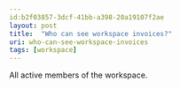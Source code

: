 ```yaml
---
id:b2f03857-3dcf-41bb-a398-20a19107f2ae
layout: post
title:  "Who can see workspace invoices?"
uri: who-can-see-workspace-invoices
tags: [workspace]
---
```


All active members of the workspace.